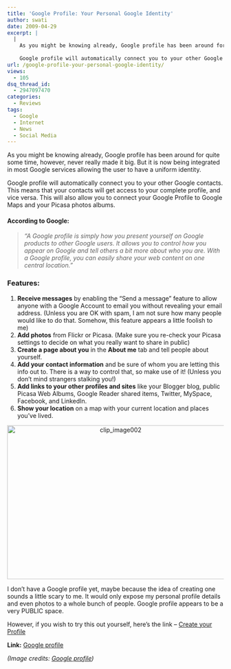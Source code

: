 ```yaml
---
title: 'Google Profile: Your Personal Google Identity'
author: swati
date: 2009-04-29
excerpt: |
  |
    As you might be knowing already, Google profile has been around for quite some time, however, never really made it big. But it is now being integrated in most Google services allowing the user to have a uniform identity.
    
    Google profile will automatically connect you to your other Google contacts. This means that your contacts will get access to your complete profile, and vice versa. This will also allow you to connect your Google Profile to Google Maps and your Picasa photos albums.
url: /google-profile-your-personal-google-identity/
views:
  - 105
dsq_thread_id:
  - 2947097470
categories:
  - Reviews
tags:
  - Google
  - Internet
  - News
  - Social Media
---
```

As you might be knowing already, Google profile has been around for quite some time, however, never really made it big. But it is now being integrated in most Google services allowing the user to have a uniform identity.

Google profile will automatically connect you to your other Google contacts. This means that your contacts will get access to your complete profile, and vice versa. This will also allow you to connect your Google Profile to Google Maps and your Picasa photos albums.

#### According to Google:

> *“A Google profile is simply how you present yourself on Google products to other Google users. It allows you to control how you appear on Google and tell others a bit more about who you are. With a Google profile, you can easily share your web content on one central location.”*

### Features:

  1. **Receive messages** by enabling the “Send a message” feature to allow anyone with a Google Account to email you without revealing your email address. (Unless you are OK with spam, I am not sure how many people would like to do that. Somehow, this feature appears a little foolish to me)
  2. **Add photos** from Flickr or Picasa. (Make sure you re-check your Picasa settings to decide on what you really want to share in public)
  3. **Create a page about you** in the **About me** tab and tell people about yourself.
  4. **Add your contact information** and be sure of whom you are letting this info out to. There is a way to control that, so make use of it! (Unless you don’t mind strangers stalking you!)
  5. **Add links to your other profiles and sites** like your Blogger blog, public Picasa Web Albums, Google Reader shared items, Twitter, MySpace, Facebook, and LinkedIn.
  6. **Show your location** on a map with your current location and places you&#8217;ve lived.

<p style="text-align: center">
  <img class="aligncenter wp-image-53377" style="border: 0pt none" src="http://cdn.devilsworkshop.org/files/2009/04/clip-image0029.jpg" border="0" alt="clip_image002" width="512" height="357" />
</p>

I don’t have a Google profile yet, maybe because the idea of creating one sounds a little scary to me. It would only expose my personal profile details and even photos to a whole bunch of people. Google profile appears to be a very PUBLIC space.

However, if you wish to try this out yourself, here’s the link – <a href="http://www.google.com/profiles/me/editprofile?edit=h#about" onclick="_gaq.push(['_trackEvent', 'outbound-article', 'http://www.google.com/profiles/me/editprofile?edit=h#about', 'Create your Profile']);" >Create your Profile</a>

**Link:** <a href="http://www.google.com/support/accounts/bin/answer.py?answer=97703" onclick="_gaq.push(['_trackEvent', 'outbound-article', 'http://www.google.com/support/accounts/bin/answer.py?answer=97703', 'Google profile']);" >Google profile</a>

*(Image credits: <a href="http://www.google.com/support/accounts/bin/answer.py?answer=97703" onclick="_gaq.push(['_trackEvent', 'outbound-article', 'http://www.google.com/support/accounts/bin/answer.py?answer=97703', 'Google profile']);" >Google profile</a>)*
